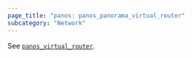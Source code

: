 ```yaml
---
page_title: "panos: panos_panorama_virtual_router"
subcategory: "Network"
---
```


See [`panos_virtual_router`](virtual_router.html).
